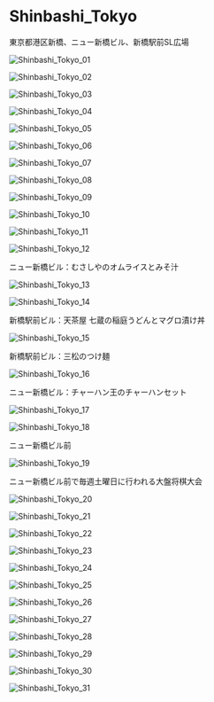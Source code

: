 # Shinbashi_Tokyo
東京都港区新橋、ニュー新橋ビル、新橋駅前SL広場

![Shinbashi_Tokyo_01](https://user-images.githubusercontent.com/20723919/112269970-6fa8b600-8cbc-11eb-9b38-0175872480bb.JPG)

![Shinbashi_Tokyo_02](https://user-images.githubusercontent.com/20723919/112270017-7c2d0e80-8cbc-11eb-8209-dc1d5a244e7d.jpg)

![Shinbashi_Tokyo_03](https://user-images.githubusercontent.com/20723919/112270044-82bb8600-8cbc-11eb-9c81-d1939f242f6e.JPG)

![Shinbashi_Tokyo_04](https://user-images.githubusercontent.com/20723919/112270049-83541c80-8cbc-11eb-8221-5789935e0e8f.JPG)

![Shinbashi_Tokyo_05](https://user-images.githubusercontent.com/20723919/112270051-83ecb300-8cbc-11eb-8a99-ffa8003e62bb.JPG)

![Shinbashi_Tokyo_06](https://user-images.githubusercontent.com/20723919/112270053-83ecb300-8cbc-11eb-9345-938d774b3513.JPG)

![Shinbashi_Tokyo_07](https://user-images.githubusercontent.com/20723919/112270055-84854980-8cbc-11eb-8528-233e9421150f.JPG)

![Shinbashi_Tokyo_08](https://user-images.githubusercontent.com/20723919/112270059-851de000-8cbc-11eb-9efb-9d41e52ecd30.JPG)

![Shinbashi_Tokyo_09](https://user-images.githubusercontent.com/20723919/112270061-851de000-8cbc-11eb-89d2-86376dbd428b.JPG)

![Shinbashi_Tokyo_10](https://user-images.githubusercontent.com/20723919/112270064-85b67680-8cbc-11eb-9a65-d4b299564f75.JPG)

![Shinbashi_Tokyo_11](https://user-images.githubusercontent.com/20723919/112270067-864f0d00-8cbc-11eb-881d-2075e2e819f9.JPG)

![Shinbashi_Tokyo_12](https://user-images.githubusercontent.com/20723919/112270068-864f0d00-8cbc-11eb-8b96-06d3cf8f1671.jpg)

ニュー新橋ビル：むさしやのオムライスとみそ汁

![Shinbashi_Tokyo_13](https://user-images.githubusercontent.com/20723919/112270069-86e7a380-8cbc-11eb-9a7d-f7f46ef31707.JPG)

![Shinbashi_Tokyo_14](https://user-images.githubusercontent.com/20723919/112270073-87803a00-8cbc-11eb-8d91-4bbfd9152820.jpg)

新橋駅前ビル：天茶屋 七蔵の稲庭うどんとマグロ漬け丼

![Shinbashi_Tokyo_15](https://user-images.githubusercontent.com/20723919/112270075-8818d080-8cbc-11eb-9822-38c2b7915dc0.jpg)

新橋駅前ビル：三松のつけ麺

![Shinbashi_Tokyo_16](https://user-images.githubusercontent.com/20723919/112270079-8818d080-8cbc-11eb-8abb-fb06bf97dbd0.jpg)

ニュー新橋ビル：チャーハン王のチャーハンセット

![Shinbashi_Tokyo_17](https://user-images.githubusercontent.com/20723919/112270081-88b16700-8cbc-11eb-863d-eb5c43366c7b.JPG)

![Shinbashi_Tokyo_18](https://user-images.githubusercontent.com/20723919/112270088-8949fd80-8cbc-11eb-90c2-0e43f4770ad9.JPG)

ニュー新橋ビル前

![Shinbashi_Tokyo_19](https://user-images.githubusercontent.com/20723919/112270096-8c44ee00-8cbc-11eb-94a9-05f62451df13.JPG)

ニュー新橋ビル前で毎週土曜日に行われる大盤将棋大会

![Shinbashi_Tokyo_20](https://user-images.githubusercontent.com/20723919/112270093-8a7b2a80-8cbc-11eb-9821-6fc7e1f57cad.JPG)

![Shinbashi_Tokyo_21](https://user-images.githubusercontent.com/20723919/112275346-ddf07700-8cc2-11eb-8026-e7be2b116628.jpg)

![Shinbashi_Tokyo_22](https://user-images.githubusercontent.com/20723919/112275354-e052d100-8cc2-11eb-9d88-a0e376de0265.jpg)

![Shinbashi_Tokyo_23](https://user-images.githubusercontent.com/20723919/112275359-e052d100-8cc2-11eb-8ad8-896abf70a8b8.jpg)

![Shinbashi_Tokyo_24](https://user-images.githubusercontent.com/20723919/112275362-e0eb6780-8cc2-11eb-8638-e802b8990361.jpg)

![Shinbashi_Tokyo_25](https://user-images.githubusercontent.com/20723919/112275365-e0eb6780-8cc2-11eb-87b8-927c985c4f07.jpg)

![Shinbashi_Tokyo_26](https://user-images.githubusercontent.com/20723919/112275367-e183fe00-8cc2-11eb-8aaf-1c6868a5fee9.jpg)

![Shinbashi_Tokyo_27](https://user-images.githubusercontent.com/20723919/112275369-e21c9480-8cc2-11eb-855d-bd86b8a25bce.jpg)

![Shinbashi_Tokyo_28](https://user-images.githubusercontent.com/20723919/112275371-e21c9480-8cc2-11eb-96a7-2e183c4bad54.jpg)

![Shinbashi_Tokyo_29](https://user-images.githubusercontent.com/20723919/112275377-e2b52b00-8cc2-11eb-9643-c8358bd99d0d.jpg)

![Shinbashi_Tokyo_30](https://user-images.githubusercontent.com/20723919/112275379-e2b52b00-8cc2-11eb-9014-0dfdb76ecbb4.jpg)

![Shinbashi_Tokyo_31](https://user-images.githubusercontent.com/20723919/112275380-e34dc180-8cc2-11eb-943c-4d963adbacc4.jpg)
